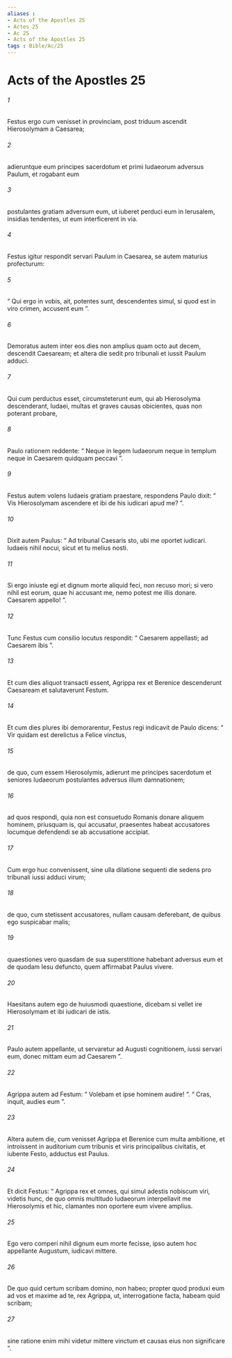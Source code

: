 ```yaml
---
aliases : 
- Acts of the Apostles 25
- Actes 25
- Ac 25
- Acts of the Apostles 25
tags : Bible/Ac/25
---
```


# Acts of the Apostles 25

###### 1
Festus ergo cum venisset in provinciam, post triduum ascendit Hierosolymam a Caesarea; 
###### 2
adieruntque eum principes sacerdotum et primi Iudaeorum adversus Paulum, et rogabant eum 
###### 3
postulantes gratiam adversum eum, ut iuberet perduci eum in Ierusalem, insidias tendentes, ut eum interficerent in via. 
###### 4
Festus igitur respondit servari Paulum in Caesarea, se autem maturius profecturum: 
###### 5
“ Qui ergo in vobis, ait, potentes sunt, descendentes simul, si quod est in viro crimen, accusent eum ”. 
###### 6
Demoratus autem inter eos dies non amplius quam octo aut decem, descendit Caesaream; et altera die sedit pro tribunali et iussit Paulum adduci. 
###### 7
Qui cum perductus esset, circumsteterunt eum, qui ab Hierosolyma descenderant, Iudaei, multas et graves causas obicientes, quas non poterant probare, 
###### 8
Paulo rationem reddente: “ Neque in legem Iudaeorum neque in templum neque in Caesarem quidquam peccavi ”. 
###### 9
Festus autem volens Iudaeis gratiam praestare, respondens Paulo dixit: “ Vis Hierosolymam ascendere et ibi de his iudicari apud me? ”. 
###### 10
Dixit autem Paulus: “ Ad tribunal Caesaris sto, ubi me oportet iudicari. Iudaeis nihil nocui, sicut et tu melius nosti. 
###### 11
Si ergo iniuste egi et dignum morte aliquid feci, non recuso mori; si vero nihil est eorum, quae hi accusant me, nemo potest me illis donare. Caesarem appello! ”. 
###### 12
Tunc Festus cum consilio locutus respondit: “ Caesarem appellasti; ad Caesarem ibis ”.
###### 13
Et cum dies aliquot transacti essent, Agrippa rex et Berenice descenderunt Caesaream et salutaverunt Festum. 
###### 14
Et cum dies plures ibi demorarentur, Festus regi indicavit de Paulo dicens: “ Vir quidam est derelictus a Felice vinctus, 
###### 15
de quo, cum essem Hierosolymis, adierunt me principes sacerdotum et seniores Iudaeorum postulantes adversus illum damnationem; 
###### 16
ad quos respondi, quia non est consuetudo Romanis donare aliquem hominem, priusquam is, qui accusatur, praesentes habeat accusatores locumque defendendi se ab accusatione accipiat. 
###### 17
Cum ergo huc convenissent, sine ulla dilatione sequenti die sedens pro tribunali iussi adduci virum; 
###### 18
de quo, cum stetissent accusatores, nullam causam deferebant, de quibus ego suspicabar malis; 
###### 19
quaestiones vero quasdam de sua superstitione habebant adversus eum et de quodam Iesu defuncto, quem affirmabat Paulus vivere. 
###### 20
Haesitans autem ego de huiusmodi quaestione, dicebam si vellet ire Hierosolymam et ibi iudicari de istis. 
###### 21
Paulo autem appellante, ut servaretur ad Augusti cognitionem, iussi servari eum, donec mittam eum ad Caesarem ”. 
###### 22
Agrippa autem ad Festum: “ Volebam et ipse hominem audire! ”. “ Cras, inquit, audies eum ”.
###### 23
Altera autem die, cum venisset Agrippa et Berenice cum multa ambitione, et introissent in auditorium cum tribunis et viris principalibus civitatis, et iubente Festo, adductus est Paulus. 
###### 24
Et dicit Festus: “ Agrippa rex et omnes, qui simul adestis nobiscum viri, videtis hunc, de quo omnis multitudo Iudaeorum interpellavit me Hierosolymis et hic, clamantes non oportere eum vivere amplius. 
###### 25
Ego vero comperi nihil dignum eum morte fecisse, ipso autem hoc appellante Augustum, iudicavi mittere. 
###### 26
De quo quid certum scribam domino, non habeo; propter quod produxi eum ad vos et maxime ad te, rex Agrippa, ut, interrogatione facta, habeam quid scribam; 
###### 27
sine ratione enim mihi videtur mittere vinctum et causas eius non significare ”.
